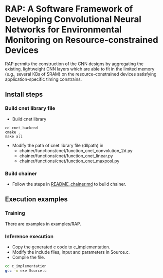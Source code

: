 # RAP: A Software Framework of Developing Convolutional Neural Networks for Environmental Monitoring on Resource-constrained Devices
RAP permits the construction of the CNN designs by aggregating the existing, lightweight CNN layers which are able to fit in the limited memory (e.g., several KBs of SRAM)
on the resource-constrained devices satisfying application-specific timing constrains.
## Install steps
### Build cnet library file
* Build cnet library
```commandline
cd cnet_backend
cmake .
make all
```
* Modify the path of cnet library file (dllpath) in
    * chainer/functions/cnet/function_cnet_convolution_2d.py
    * chainer/functions/cnet/function_cnet_linear.py
    * chainer/functions/cnet/function_cnet_maxpool.py
### Build chainer
* Follow the steps in [README_chainer.md](README_chainer.md) to build chainer.
## Execution examples
### Training
There are examples in examples/RAP.
### Inference execution
* Copy the generated c code to c_implementation.
* Modify the include files, input and parameters in Source.c.
* Compile the file. 
```bash
cd c_implementation
gcc -o exe Source.c
```
